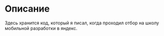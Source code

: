 # Описание

Здесь хранится код, который я писал, когда проходил отбор на школу мобильной разработки в яндекс.